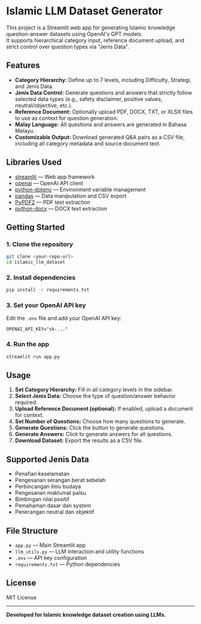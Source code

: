 # Islamic LLM Dataset Generator

This project is a Streamlit web app for generating Islamic knowledge question-answer datasets using OpenAI's GPT models.  
It supports hierarchical category input, reference document upload, and strict control over question types via "Jenis Data".

## Features

- **Category Hierarchy:** Define up to 7 levels, including Difficulty, Strategi, and Jenis Data.
- **Jenis Data Control:** Generate questions and answers that strictly follow selected data types (e.g., safety disclaimer, positive values, neutral/objective, etc.).
- **Reference Document:** Optionally upload PDF, DOCX, TXT, or XLSX files to use as context for question generation.
- **Malay Language:** All questions and answers are generated in Bahasa Melayu.
- **Customizable Output:** Download generated Q&A pairs as a CSV file, including all category metadata and source document text.

## Libraries Used

- [streamlit](https://streamlit.io/) — Web app framework
- [openai](https://github.com/openai/openai-python) — OpenAI API client
- [python-dotenv](https://pypi.org/project/python-dotenv/) — Environment variable management
- [pandas](https://pandas.pydata.org/) — Data manipulation and CSV export
- [PyPDF2](https://pypi.org/project/PyPDF2/) — PDF text extraction
- [python-docx](https://python-docx.readthedocs.io/) — DOCX text extraction

## Getting Started

### 1. Clone the repository

```sh
git clone <your-repo-url>
cd islamic_llm_dataset
```

### 2. Install dependencies

```sh
pip install -r requirements.txt
```

### 3. Set your OpenAI API key

Edit the `.env` file and add your OpenAI API key:

```env
OPENAI_API_KEY="sk-..."
```

### 4. Run the app

```sh
streamlit run app.py
```

## Usage

1. **Set Category Hierarchy:** Fill in all category levels in the sidebar.
2. **Select Jenis Data:** Choose the type of question/answer behavior required.
3. **Upload Reference Document (optional):** If enabled, upload a document for context.
4. **Set Number of Questions:** Choose how many questions to generate.
5. **Generate Questions:** Click the button to generate questions.
6. **Generate Answers:** Click to generate answers for all questions.
7. **Download Dataset:** Export the results as a CSV file.

## Supported Jenis Data

- Penafian keselamatan
- Pengesanan serangan berat sebelah
- Perbincangan ilmu budaya
- Pengesanan maklumat palsu
- Bimbingan nilai positif
- Pemahaman dasar dan system
- Penerangan neutral dan objektif

## File Structure

- `app.py` — Main Streamlit app
- `llm_utils.py` — LLM interaction and utility functions
- `.env` — API key configuration
- `requirements.txt` — Python dependencies

## License

MIT License

---

**Developed for Islamic knowledge dataset creation using LLMs.**
